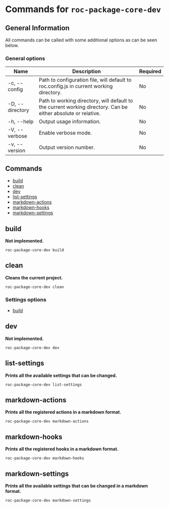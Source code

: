 # Commands for `roc-package-core-dev`

## General Information
All commands can be called with some additional options as can be seen below.

### General options

| Name            | Description                                                                                                   | Required |
| --------------- | ------------------------------------------------------------------------------------------------------------- | -------- |
| -c, --config    | Path to configuration file, will default to roc.config.js in current working directory.                       | No       |
| -D, --directory | Path to working directory, will default to the current working directory. Can be either absolute or relative. | No       |
| -h, --help      | Output usage information.                                                                                     | No       |
| -V, --verbose   | Enable verbose mode.                                                                                          | No       |
| -v, --version   | Output version number.                                                                                        | No       |

## Commands
* [build](#build)
* [clean](#clean)
* [dev](#dev)
* [list-settings](#list-settings)
* [markdown-actions](#markdown-actions)
* [markdown-hooks](#markdown-hooks)
* [markdown-settings](#markdown-settings)

## build
__Not implemented.__

```
roc-package-core-dev build
```

## clean
__Cleans the current project.__

```
roc-package-core-dev clean
```

### Settings options
* [build](/dev/docs/Settings.md#build)

## dev
__Not implemented.__

```
roc-package-core-dev dev
```

## list-settings
__Prints all the available settings that can be changed.__

```
roc-package-core-dev list-settings
```

## markdown-actions
__Prints all the registered actions in a markdown format.__

```
roc-package-core-dev markdown-actions
```

## markdown-hooks
__Prints all the registered hooks in a markdown format.__

```
roc-package-core-dev markdown-hooks
```

## markdown-settings
__Prints all the available settings that can be changed in a markdown format.__

```
roc-package-core-dev markdown-settings
```

